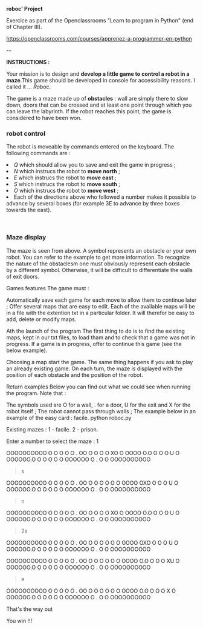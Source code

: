 <strong>roboc' Project</strong>

Exercice as part of the Openclassrooms "Learn to program in Python" (end of Chapter III).

https://openclassrooms.com/courses/apprenez-a-programmer-en-python

--

<b>INSTRUCTIONS :</b>

<p>Your mission is to design and <strong>develop a little game to control a robot in a maze</strong>.This game should be developed in console for accessibility reasons. I called it ... <em>Roboc</em>.</p>

<p>The game is a maze made up of <strong>obstacles</strong> : wall are simply there to slow down, doors that can be crossed and at least one point through which you can leave the labyrinth. If the robot reaches this point, the game is considered to have been won.</p>

 

<h3>robot control</h3>
<p>The robot is moveable by commands entered on the keyboard. The following commands are :</p>
<ui>
<li><em>Q</em> which should allow you to save and exit the game in progress ;</li>
<li><em>N</em> which instrucs the robot to <strong>move north</strong> ;</li>
<li><em>E</em> which instrucs the robot to <strong>move east</strong> ;</li>
<li><em>S</em> which instrucs the robot to <strong>move south</strong> ;</li>
<li><em>O</em> which instrucs the robot to <strong>move west</strong> ;</li>
<li>Each of the directions above who followed a number makes it possible to advance by several boxes (for example 3E to advance by three boxes towards the east).</li>
</ui>
<p>&nbsp;</p>
<h3>Maze display</h3>
The maze is seen from above. A symbol represents an obstacle or your own robot. You can refer to the example to get more information. To recognize the nature of the obstaclesm one must obviously represent each obstacle by a different symbol. Otherwise, it will be difficult to differentiate the walls of exit doors.

 

Games features
The game must :

Automatically save each game for each move to allow them to continue later ;
Offer several maps that are easy to edit. Each of the available maps will be in a file with the extention txt in a particular folder. It will therefor be easy to add, delete or modify maps.
 

Ath the launch of the program
The first thing to do is to find the existing maps, kept in our txt files, to load tham and to check that a game was not in progress. If a game is in progress, offer to continue this game (see the below example).

Choosing a map start the game. The same thing happens if you ask to play an already existing game. On each turn, the maze is displayed with the position of each obstacle and the position of the robot.

 

 

Return examples
Below you can find out what we could see when running the program. Note that :

The symbols used are O for a wall, . for a door, U for the exit and X for the robot itself ;
The robot cannot pass through walls ;
The example below in an example of the easy card : facile.
python roboc.py

Existing mazes :
  1 - facile.
  2 - prison.

Enter a number to select the maze : 1

OOOOOOOOOO
O O    O O
O . OO   O
O O O   XO
O OOOO O.O
O O O    U
O OOOOOO.O
O O      O
O O OOOOOO
O . O    O
OOOOOOOOOO


> s

OOOOOOOOOO
O O    O O
O . OO   O
O O O    O
O OOOO OXO
O O O    U
O OOOOOO.O
O O      O
O O OOOOOO
O . O    O
OOOOOOOOOO


> n

OOOOOOOOOO
O O    O O
O . OO   O
O O O   XO
O OOOO O.O
O O O    U
O OOOOOO.O
O O      O
O O OOOOOO
O . O    O
OOOOOOOOOO


> 2s

OOOOOOOOOO
O O    O O
O . OO   O
O O O    O
O OOOO OXO
O O O    U
O OOOOOO.O
O O      O
O O OOOOOO
O . O    O
OOOOOOOOOO


OOOOOOOOOO
O O    O O
O . OO   O
O O O    O
O OOOO O.O
O O O   XU
O OOOOOO.O
O O      O
O O OOOOOO
O . O    O
OOOOOOOOOO


> e

OOOOOOOOOO
O O    O O
O . OO   O
O O O    O
O OOOO O.O
O O O    X
O OOOOOO.O
O O      O
O O OOOOOO
O . O    O
OOOOOOOOOO


That's the way out


You win !!!
